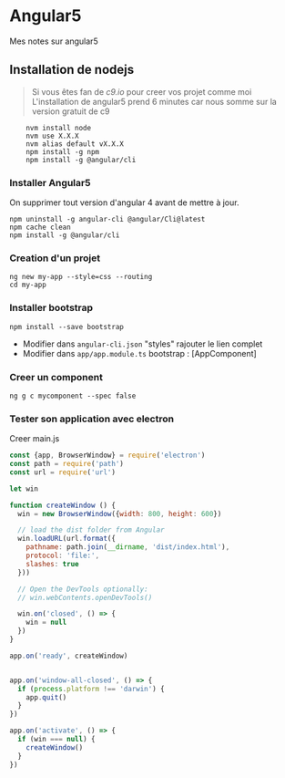# Angular5
Mes notes sur angular5

## Installation de nodejs

> Si vous êtes fan de *c9.io* pour creer vos projet comme moi
> L'installation de angular5 prend 6 minutes car nous somme sur la version gratuit de c9

```batch
    nvm install node
    nvm use X.X.X
    nvm alias default vX.X.X
    npm install -g npm
    npm install -g @angular/cli
```

### Installer Angular5

On supprimer tout version d'angular 4 avant de mettre à jour.

```batch
npm uninstall -g angular-cli @angular/Cli@latest
npm cache clean
npm install -g @angular/cli
```

### Creation d'un projet

```batch
ng new my-app --style=css --routing
cd my-app
```

### Installer bootstrap
```batch
npm install --save bootstrap
```
  - Modifier dans `angular-cli.json` "styles" rajouter le lien complet
  - Modifier dans `app/app.module.ts` bootstrap : [AppComponent]

### Creer un component
```batch
ng g c mycomponent --spec false
```
### Tester son application avec electron

Creer main.js

```javascript
const {app, BrowserWindow} = require('electron')
const path = require('path')
const url = require('url')

let win

function createWindow () {
  win = new BrowserWindow({width: 800, height: 600})

  // load the dist folder from Angular
  win.loadURL(url.format({
    pathname: path.join(__dirname, 'dist/index.html'),
    protocol: 'file:',
    slashes: true
  }))

  // Open the DevTools optionally:
  // win.webContents.openDevTools()

  win.on('closed', () => {
    win = null
  })
}

app.on('ready', createWindow)


app.on('window-all-closed', () => {
  if (process.platform !== 'darwin') {
    app.quit()
  }
})

app.on('activate', () => {
  if (win === null) {
    createWindow()
  }
})
```


